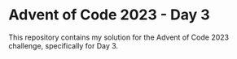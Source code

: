 # Advent of Code 2023 - Day 3

This repository contains my solution for the Advent of Code 2023 challenge, specifically for Day 3.
